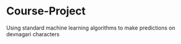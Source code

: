 # Course-Project
Using standard machine learning algorithms to make predictions on devnagari characters
